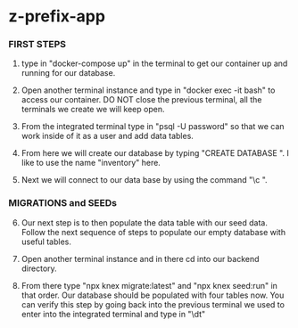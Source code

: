 # z-prefix-app

### FIRST STEPS
1. type in "docker-compose up" in the terminal to get our container up and running for our database.

2. Open another terminal instance and type in "docker exec -it <container> bash" to access our container. DO NOT close the previous terminal, all the terminals we create we will keep open.

3. From the integrated terminal type in "psql -U password" so that we can work inside of it as a user and add data tables.

4. From here we will create our database by typing "CREATE DATABASE <name>". I like to use the name "inventory" here.

5. Next we will connect to our data base by using the command "\c <database>".

### MIGRATIONS and SEEDs
6. Our next step is to then populate the data table with our seed data. Follow the next sequence of steps to populate our empty database with useful tables.

7. Open another terminal instance and in there cd into our backend directory.

8. From there type "npx knex migrate:latest" and "npx knex seed:run" in that order. Our database should be populated with four tables now. You can verify this step by going back into the previous terminal we used to enter into the integrated terminal and type in "\dt"

